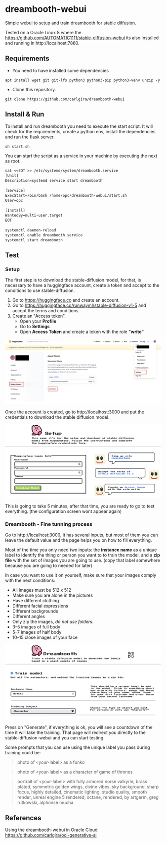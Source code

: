# dreambooth-webui
Simple webui to setup and train dreambooth for stable diffusion.

Tested on a Oracle Linux 8 where the https://github.com/AUTOMATIC1111/stable-diffusion-webui its also installed and running in http://localhost:7860.

## Requirements
- You need to have installed some dependencies

```
apt install wget git git-lfs python3 python3-pip python3-venv unzip -y
```

- Clone this repository.
```
git clone https://github.com/carlgira/dreambooth-webui
```

## Install & Run
To install and run dreambooth you need to execute the start script. It will check for the requirements, create a python env, install the dependencies and run the flask server.
```
sh start.sh
```

You can start the script as a service in your machine by executing the next as root.
```
cat <<EOT >> /etc/systemd/system/dreambooth.service
[Unit]
Description=systemd service start dreambooth

[Service]
ExecStart=/bin/bash /home/opc/dreambooth-webui/start.sh
User=opc

[Install]
WantedBy=multi-user.target
EOT

systemctl daemon-reload
systemctl enable dreambooth.service
systemctl start dreambooth
```

## Test

### Setup
The first step is to download the stable-diffusion model, for that, is necessary to have a huggingface account, create a token and accept to the conditions to use stable-diffusion.

1. Go to https://huggingface.co and create an account.
2. Go to https://huggingface.co/runwayml/stable-diffusion-v1-5 and accept the terms and conditions.
3. Create an "Access token".
    - Open your **Profile**
    - Go to **Settings**
    - Open **Access Token** and create a token with the role **"write"**

<img src="images/huggingface-token.png" />

Once the account is created, go to http://localhost:3000 and put the credentials to download the stable diffusion model.

<img src="images/setup-sd-model.png" />

This is going to take 5 minutes, after that time, you are ready to go to test everything. (the configuration screen wont appear again)


### Dreambooth - Fine tunning process
Go to http://localhost:3000, it has several inputs, but most of them you can leave the default value and the page helps you on how to fill everything. 

Most of the time you only need two inputs: the **instance name** as a unique label to identify the thing or person you want to to train the model, and a **zip file** with the set of images you are going to use. (copy that label somewhere because you are going to needed for later)

In case you want to use it on yourself, make sure that your images comply with the next conditions:
- All images must be 512 x 512
- Make sure you are alone in the pictures
- Have different clothing
- Different facial expressions
- Different backgrounds
- Different angles
- Only zip the images, *do not use folders*.
- 3–5 images of full body
- 5–7 images of half body
- 10–15 close images of your face

<img src="images/dreambooth-webui.png" />

Press on "Generate", if everything is ok, you will see a countdown of the time it will take the training. That page will redirect you directly to the stable-diffusion-webui and you can start testing.

Some prompts that you can use using the unique label you pass during training could be:

> photo of &lt;your-label&gt; as a funko

> photo of &lt;your-label&gt; as a character of game of thrones

> portrait of &lt;your-label&gt; with fully armored norse valkyrie, brass plated, symmetric golden wings, divine vibes,  sky background, sharp focus, highly detailed, cinematic lighting, studio quality, smooth render, unreal engine 5 rendered, octane, rendered, by artgerm, greg rutkowski, alphonse mucha

## References
Using the dreambooth-webui in Oracle Cloud https://github.com/carlgira/oci-generative-ai
